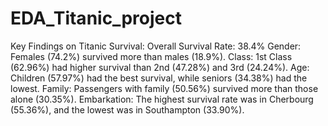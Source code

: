 # EDA_Titanic_project
Key Findings on Titanic Survival:
Overall Survival Rate: 38.4%
Gender: Females (74.2%) survived more than males (18.9%).
Class: 1st Class (62.96%) had higher survival than 2nd (47.28%) and 3rd (24.24%).
Age: Children (57.97%) had the best survival, while seniors (34.38%) had the lowest.
Family: Passengers with family (50.56%) survived more than those alone (30.35%).
Embarkation: The highest survival rate was in Cherbourg (55.36%), and the lowest was in Southampton (33.90%).

